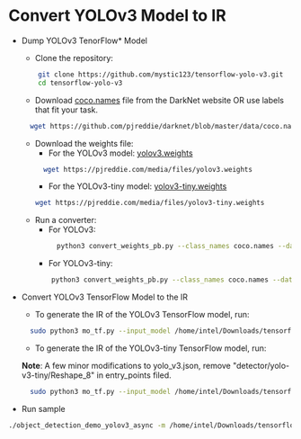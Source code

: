# Convert YOLOv3 Model to IR

* Dump YOLOv3 TenorFlow* Model

  - Clone the repository: 
  ```bash
	  git clone https://github.com/mystic123/tensorflow-yolo-v3.git
	  cd tensorflow-yolo-v3
  ```
  - Download [coco.names](https://raw.githubusercontent.com/pjreddie/darknet/master/data/coco.names) file from the DarkNet website OR use labels that fit your task.
  ```bash
    wget https://github.com/pjreddie/darknet/blob/master/data/coco.names
  ```
  - Download the weights file: 
    * For the YOLOv3 model: [yolov3.weights](https://pjreddie.com/media/files/yolov3.weights)
    ```bash
      wget https://pjreddie.com/media/files/yolov3.weights
    ```
    * For the YOLOv3-tiny model: [yolov3-tiny.weights](https://pjreddie.com/media/files/yolov3-tiny.weights)
    ```bash
    wget https://pjreddie.com/media/files/yolov3-tiny.weights
    ```
  - Run a converter: 
    * For YOLOv3: 
      ```bash
        python3 convert_weights_pb.py --class_names coco.names --data_format NHWC --weights_file yolov3.weights
      ```
    * For YOLOv3-tiny:
    ```bash
    	python3 convert_weights_pb.py --class_names coco.names --data_format NHWC --weights_file yolov3-tiny.weights --tiny
    ```
* Convert YOLOv3 TensorFlow Model to the IR
  - To generate the IR of the YOLOv3 TensorFlow model, run:
  ```bash
	sudo python3 mo_tf.py --input_model /home/intel/Downloads/tensorflow-yolo-v3/frozen_darknet_yolov3_model.pb --tensorflow_use_custom_operations_config /opt/intel/computer_vision_sdk/deployment_tools/model_optimizer/extensions/front/tf/yolo_v3.json --input_shape=[1,416,416,3]
  ```
  - To generate the IR of the YOLOv3-tiny TensorFlow model, run:
  
  **Note**: A few minor modifications to yolo_v3.json, remove "detector/yolo-v3-tiny/Reshape_8" in entry_points filed.
  ```bash
	sudo python3 mo_tf.py --input_model /home/intel/Downloads/tensorflow-yolo-v3/frozen_darknet_yolov3_model.pb --tensorflow_use_custom_operations_config /opt/intel/computer_vision_sdk/deployment_tools/model_optimizer/extensions/front/tf/yolo_v3_tiny.json --input_shape=[1,416,416,3] --output_dir /home/intel/Downloads/tensorflow-yolo-v3/output/yolov3tiny
  ```
* Run sample
```bash
./object_detection_demo_yolov3_async -m /home/intel/Downloads/tensorflow-yolo-v3/output/frozen_darknet_yolov3_model.xml -d GPU -i cam
```
